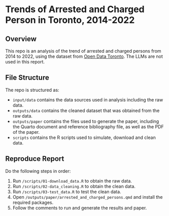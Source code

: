 # Trends of Arrested and Charged Person in Toronto, 2014-2022

## Overview

This repo is an analysis of the trend of arrested and charged persons from 2014 to 2022, using the dataset from [Open Data Toronto](https://open.toronto.ca/dataset/police-annual-statistical-report-arrested-and-charged-persons/). The LLMs are not used in this report.


## File Structure

The repo is structured as:

-   `input/data` contains the data sources used in analysis including the raw data.
-   `outputs/data` contains the cleaned dataset that was obtained from the raw data.
-   `outputs/paper` contains the files used to generate the paper, including the Quarto document and reference bibliography file, as well as the PDF of the paper. 
-   `scripts` contains the R scripts used to simulate, download and clean data.


## Reproduce Report

Do the following steps in order:

1. Run `/scripts/01-download_data.R` to obtain the raw data.
2. Run `/scripts/02-data_cleaning.R` to obtain the clean data.
3. Run `/scripts/03-test_data.R` to test the clean data.
4. Open `/outputs/paper/arrested_and_charged_persons.qmd` and install the required packages.
5. Follow the comments to run and generate the results and paper.
